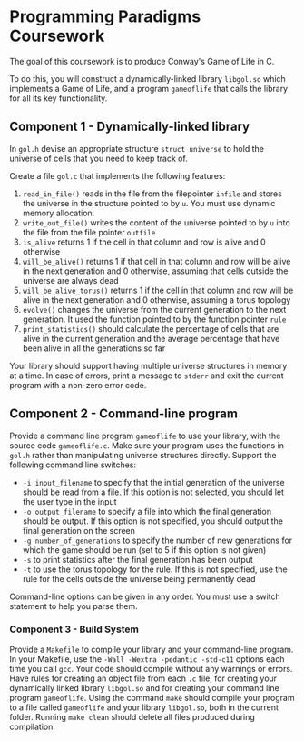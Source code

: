 # Programming Paradigms Coursework

The goal of this coursework is to produce Conway's Game of Life in C.

To do this, you will construct a dynamically-linked library `libgol.so` which implements a Game of Life, and a program `gameoflife` that calls the library for all its key functionality.

## Component 1 - Dynamically-linked library

In `gol.h` devise an appropriate structure `struct universe` to hold the universe of cells that you need to keep track of.

Create a file `gol.c` that implements the following features:

1. `read_in_file()` reads in the file from the filepointer `infile` and stores the universe in the structure pointed to by `u`. You must use dynamic memory allocation.
2. `write_out_file()` writes the content of the universe pointed to by `u` into the file from the file pointer `outfile`
3. `is_alive` returns 1 if the cell in that column and row is alive and 0 otherwise
4. `will_be_alive()` returns 1 if that cell in that column and row will be alive in the next generation and 0 otherwise, assuming that cells outside the universe are always dead
5. `will_be_alive_torus()` returns 1 if the cell in that column and row will be alive in the next generation and 0 otherwise, assuming a torus topology
6. `evolve()` changes the universe from the current generation to the next generation. It used the function pointed to by the function pointer `rule`
7. `print_statistics()` should calculate the percentage of cells that are alive in the current generation and the average percentage that have been alive in all the generations so far

Your library should support having multiple universe structures in memory at a time. In case of errors, print a message to `stderr` and exit the current program with a non-zero error code.

## Component 2 - Command-line program

Provide a command line program `gameoflife` to use your library, with the source code `gameoflife.c`. Make sure your program uses the functions in `gol.h` rather than manipulating universe structures directly. Support the following command line switches:

- `-i input_filename` to specify that the initial generation of the universe should be read from a file. If this option is not selected, you should let the user type in the input
- `-o output_filename` to specify a file into which the final generation should be output. If this option is not specified, you should output the final generation on the screen
- `-g number_of_generations` to specify the number of new generations for which the game should be run (set to 5 if this option is not given)
- `-s` to print statistics after the final generation has been output
- `-t` to use the torus topology for the rule. If this is not specified, use the rule for the cells outside the universe being permanently dead

Command-line options can be given in any order. You must use a switch statement to help you parse them.

### Component 3 - Build System

Provide a `Makefile` to compile your library and your command-line program. In your Makefile, use the `-Wall -Wextra -pedantic -std-c11` options each time you call `gcc`. Your code should compile without any warnings or errors. Have rules for creating an object file from each `.c` file, for creating your dynamically linked library `libgol.so` and for creating your command line program `gameoflife`. Using the command `make` should compile your program to a file called `gameoflife` and your library `libgol.so`, both in the current folder. Running `make clean` should delete all files produced during compilation.
